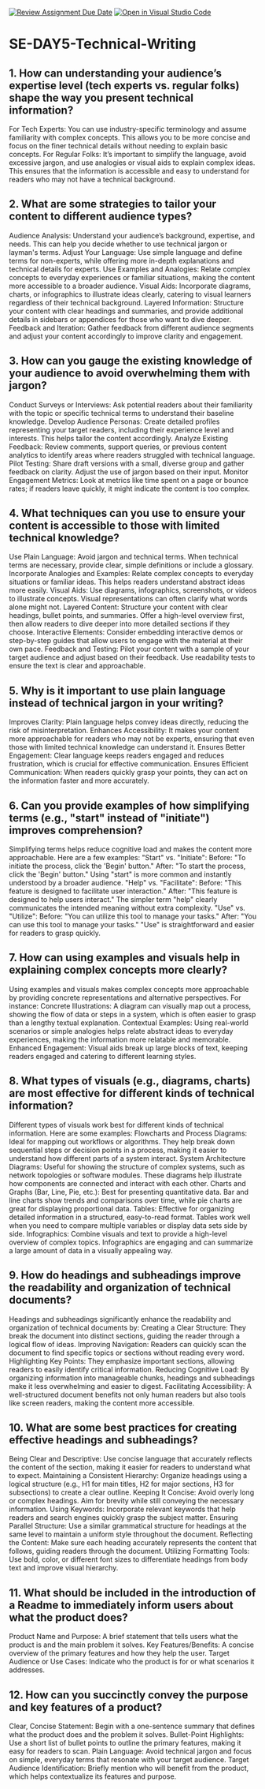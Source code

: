 [![Review Assignment Due Date](https://classroom.github.com/assets/deadline-readme-button-22041afd0340ce965d47ae6ef1cefeee28c7c493a6346c4f15d667ab976d596c.svg)](https://classroom.github.com/a/zsAR-pyY)
[![Open in Visual Studio Code](https://classroom.github.com/assets/open-in-vscode-2e0aaae1b6195c2367325f4f02e2d04e9abb55f0b24a779b69b11b9e10269abc.svg)](https://classroom.github.com/online_ide?assignment_repo_id=18478092&assignment_repo_type=AssignmentRepo)
# SE-DAY5-Technical-Writing
## 1. How can understanding your audience’s expertise level (tech experts vs. regular folks) shape the way you present technical information?
For Tech Experts:
You can use industry-specific terminology and assume familiarity with complex concepts. This allows you to be more concise and focus on the finer technical details without needing to explain basic concepts.
For Regular Folks:
It’s important to simplify the language, avoid excessive jargon, and use analogies or visual aids to explain complex ideas. This ensures that the information is accessible and easy to understand for readers who may not have a technical background.
## 2. What are some strategies to tailor your content to different audience types?
Audience Analysis:
Understand your audience’s background, expertise, and needs. This can help you decide whether to use technical jargon or layman's terms.
Adjust Your Language:
Use simple language and define terms for non-experts, while offering more in-depth explanations and technical details for experts.
Use Examples and Analogies:
Relate complex concepts to everyday experiences or familiar situations, making the content more accessible to a broader audience.
Visual Aids:
Incorporate diagrams, charts, or infographics to illustrate ideas clearly, catering to visual learners regardless of their technical background.
Layered Information:
Structure your content with clear headings and summaries, and provide additional details in sidebars or appendices for those who want to dive deeper.
Feedback and Iteration:
Gather feedback from different audience segments and adjust your content accordingly to improve clarity and engagement.
## 3. How can you gauge the existing knowledge of your audience to avoid overwhelming them with jargon?
Conduct Surveys or Interviews:
Ask potential readers about their familiarity with the topic or specific technical terms to understand their baseline knowledge.
Develop Audience Personas:
Create detailed profiles representing your target readers, including their experience level and interests. This helps tailor the content accordingly.
Analyze Existing Feedback:
Review comments, support queries, or previous content analytics to identify areas where readers struggled with technical language.
Pilot Testing:
Share draft versions with a small, diverse group and gather feedback on clarity. Adjust the use of jargon based on their input.
Monitor Engagement Metrics:
Look at metrics like time spent on a page or bounce rates; if readers leave quickly, it might indicate the content is too complex.
## 4. What techniques can you use to ensure your content is accessible to those with limited technical knowledge?
Use Plain Language:
Avoid jargon and technical terms. When technical terms are necessary, provide clear, simple definitions or include a glossary.
Incorporate Analogies and Examples:
Relate complex concepts to everyday situations or familiar ideas. This helps readers understand abstract ideas more easily.
Visual Aids:
Use diagrams, infographics, screenshots, or videos to illustrate concepts. Visual representations can often clarify what words alone might not.
Layered Content:
Structure your content with clear headings, bullet points, and summaries. Offer a high-level overview first, then allow readers to dive deeper into more detailed sections if they choose.
Interactive Elements:
Consider embedding interactive demos or step-by-step guides that allow users to engage with the material at their own pace.
Feedback and Testing:
Pilot your content with a sample of your target audience and adjust based on their feedback. Use readability tests to ensure the text is clear and approachable.

## 5. Why is it important to use plain language instead of technical jargon in your writing?
Improves Clarity: Plain language helps convey ideas directly, reducing the risk of misinterpretation.
Enhances Accessibility: It makes your content more approachable for readers who may not be experts, ensuring that even those with limited technical knowledge can understand it.
Ensures Better Engagement: Clear language keeps readers engaged and reduces frustration, which is crucial for effective communication.
Ensures Efficient Communication: When readers quickly grasp your points, they can act on the information faster and more accurately.

## 6. Can you provide examples of how simplifying terms (e.g., "start" instead of "initiate") improves comprehension?
Simplifying terms helps reduce cognitive load and makes the content more approachable. Here are a few examples:
"Start" vs. "Initiate":
Before: "To initiate the process, click the 'Begin' button."
After: "To start the process, click the 'Begin' button."
Using "start" is more common and instantly understood by a broader audience.
"Help" vs. "Facilitate":
Before: "This feature is designed to facilitate user interaction."
After: "This feature is designed to help users interact."
The simpler term "help" clearly communicates the intended meaning without extra complexity.
"Use" vs. "Utilize":
Before: "You can utilize this tool to manage your tasks."
After: "You can use this tool to manage your tasks."
"Use" is straightforward and easier for readers to grasp quickly.

## 7. How can using examples and visuals help in explaining complex concepts more clearly?
Using examples and visuals makes complex concepts more approachable by providing concrete representations and alternative perspectives. For instance:
Concrete Illustrations:
A diagram can visually map out a process, showing the flow of data or steps in a system, which is often easier to grasp than a lengthy textual explanation.
Contextual Examples:
Using real-world scenarios or simple analogies helps relate abstract ideas to everyday experiences, making the information more relatable and memorable.
Enhanced Engagement:
Visual aids break up large blocks of text, keeping readers engaged and catering to different learning styles.

## 8. What types of visuals (e.g., diagrams, charts) are most effective for different kinds of technical information?
Different types of visuals work best for different kinds of technical information. Here are some examples:
Flowcharts and Process Diagrams:
Ideal for mapping out workflows or algorithms. They help break down sequential steps or decision points in a process, making it easier to understand how different parts of a system interact.
System Architecture Diagrams:
Useful for showing the structure of complex systems, such as network topologies or software modules. These diagrams help illustrate how components are connected and interact with each other.
Charts and Graphs (Bar, Line, Pie, etc.):
Best for presenting quantitative data. Bar and line charts show trends and comparisons over time, while pie charts are great for displaying proportional data.
Tables:
Effective for organizing detailed information in a structured, easy-to-read format. Tables work well when you need to compare multiple variables or display data sets side by side.
Infographics:
Combine visuals and text to provide a high-level overview of complex topics. Infographics are engaging and can summarize a large amount of data in a visually appealing way.

## 9. How do headings and subheadings improve the readability and organization of technical documents?
Headings and subheadings significantly enhance the readability and organization of technical documents by:
Creating a Clear Structure: They break the document into distinct sections, guiding the reader through a logical flow of ideas.
Improving Navigation: Readers can quickly scan the document to find specific topics or sections without reading every word.
Highlighting Key Points: They emphasize important sections, allowing readers to easily identify critical information.
Reducing Cognitive Load: By organizing information into manageable chunks, headings and subheadings make it less overwhelming and easier to digest.
Facilitating Accessibility: A well-structured document benefits not only human readers but also tools like screen readers, making the content more accessible.

## 10. What are some best practices for creating effective headings and subheadings?
Being Clear and Descriptive:
Use concise language that accurately reflects the content of the section, making it easier for readers to understand what to expect.
Maintaining a Consistent Hierarchy:
Organize headings using a logical structure (e.g., H1 for main titles, H2 for major sections, H3 for subsections) to create a clear outline.
Keeping It Concise:
Avoid overly long or complex headings. Aim for brevity while still conveying the necessary information.
Using Keywords:
Incorporate relevant keywords that help readers and search engines quickly grasp the subject matter.
Ensuring Parallel Structure:
Use a similar grammatical structure for headings at the same level to maintain a uniform style throughout the document.
Reflecting the Content:
Make sure each heading accurately represents the content that follows, guiding readers through the document.
Utilizing Formatting Tools:
Use bold, color, or different font sizes to differentiate headings from body text and improve visual hierarchy.

## 11. What should be included in the introduction of a Readme to immediately inform users about what the product does?
Product Name and Purpose: A brief statement that tells users what the product is and the main problem it solves.
Key Features/Benefits: A concise overview of the primary features and how they help the user.
Target Audience or Use Cases: Indicate who the product is for or what scenarios it addresses.

## 12. How can you succinctly convey the purpose and key features of a product?
Clear, Concise Statement:
Begin with a one-sentence summary that defines what the product does and the problem it solves.
Bullet-Point Highlights:
Use a short list of bullet points to outline the primary features, making it easy for readers to scan.
Plain Language:
Avoid technical jargon and focus on simple, everyday terms that resonate with your target audience.
Target Audience Identification:
Briefly mention who will benefit from the product, which helps contextualize its features and purpose.



